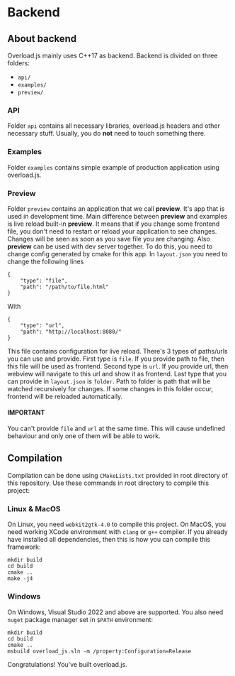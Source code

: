 # Backend

## About backend

Overload.js mainly uses C++17 as backend. Backend is divided on three folders:

- `api/`
- `examples/`
- `preview/`

### API

Folder `api` contains all necessary libraries, overload.js headers and other necessary stuff. Usually, you do **not** need to touch something there.

### Examples

Folder `examples` contains simple example of production application using overload.js.

### Preview

Folder `preview` contains an application that we call **preview**. It's app that is used in development time. Main difference between **preview** and examples is live reload built-in **preview**. It means that if you change some frontend file, you don't need to restart or reload your application to see changes. Changes will be seen as soon as you save file you are changing. Also **preview** can be used with dev server together. To do this, you need to change config generated by cmake for this app. In `layout.json` you need to change the following lines
```
{
    "type": "file",
    "path": "/path/to/file.html"
}
```
With
```
{
    "type": "url",
    "path": "http://localhost:8080/"
}
```
This file contains configuration for live reload. There's 3 types of paths/urls you can use and provide. First type is `file`. If you provide path to file, then this file will be used as frontend. Second type is `url`. If you provide url, then webview will navigate to this url and show it as frontend. Last type that you can provide in `layout.json` is `folder`. Path to folder is path that will be watched recursively for changes. If some changes in this folder occur, frontend will be reloaded automatically. 
#### IMPORTANT
You can't provide `file` and `url` at the same time. This will cause undefined behaviour and only one of them will be able to work.
## Compilation

Compilation can be done using `CMakeLists.txt` provided in root directory of this repository. Use these commands in root directory to compile this project:

### Linux & MacOS
On Linux, you need `webkit2gtk-4.0` to compile this project. On MacOS, you need working XCode environment with `clang` or `g++` compiler. If you already have installed all dependencies, then this is how you can compile this framework:
```
mkdir build
cd build
cmake ..
make -j4
```
### Windows
On Windows, Visual Studio 2022 and above are supported. You also need `nuget` package manager set in `$PATH` environment:
```
mkdir build
cd build
cmake ..
msbuild overload_js.sln -m /property:Configuration=Release
```
Congratulations! You've built overload.js.
